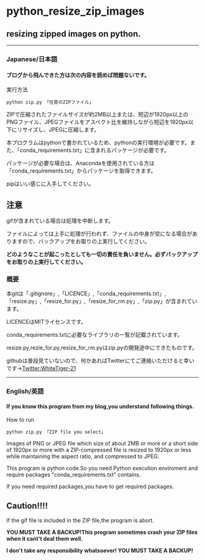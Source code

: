 # python_resize_zip_images
## resizing zipped images  on python.
---
### Japanese/日本語
#### ブログから飛んできた方は次の内容を読めば問題ないです。
実行方法
```bash:python run
python zip.py 「任意のZIPファイル」
```
ZIPで圧縮されたファイルサイズが約2MB以上または、短辺が1920px以上のPNGファイル、JPEGファイルをアスペクト比を維持しながら短辺を1920px以下にリサイズし、JPEGに圧縮します。

本プログラムはpythonで書かれているため、pythonの実行環境が必要です。また、「conda_requirements.txt」に含まれるパッケージが必要です。

パッケージが必要な場合は、Anacondaを使用されている方は「conda_requirements.txt」からパッケージを取得できます。

pipはいい感じに入手してください。

## 注意
gifが含まれている場合は処理を中断します。

ファイルによっては上手に処理が行われず、ファイルの中身が空になる場合がありますので、バックアップをお取りの上実行してください。

__どのようなことが起こったとしても一切の責任を負いません。必ずバックアップをお取りの上実行してください。__

### 概要
本gitは「.gitignore」,「LICENCE」,「conda_requirements.txt」,「resize.py」,「resize_for.py」,「resize_for_rm.py」,「zip.py」が含まれています。

LICENCEはMITライセンスです。

conda_requirements.txtに必要なライブラリの一覧が記載されています。

resize.py,rezie_for.py,resize_for_rm.pyはzip.pyの開発途中にできたものです。

githubは普段見ていないので、何かあればTwitterにてご連絡いただけると幸いです→[Twitter:WhiteTiger-21](https://twitter.com/WhiteTiger_21_s)

---
### English/英語
#### If you know this program from my blog,you understand following things.
How to run
```bash:python run
python zip.py 「ZIP file you select」
```
Images of PNG or JPEG file which size of about 2MB or more or a short side of 1920px or more with a ZIP-compressed file is resized to 1920px or less while maintaining the aspect ratio, and compressed to JPEG.

This program is python code.So you need Python execution enviroment and require packages "conda_requirements.txt" contains.

If you need required packages,you have to get required packages.

## Caution!!!!
If the gif file is included in the ZIP file,the program is abort.

__YOU MUST TAKE A BACKUP!This program sometimes crash your ZIP files when it cant't deal them well.__

__I don't take any responsibility whatsoever! YOU MUST TAKE A BACKUP!__
